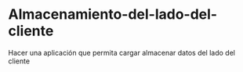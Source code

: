 # Almacenamiento-del-lado-del-cliente
Hacer una aplicación que permita cargar almacenar datos del lado del cliente
